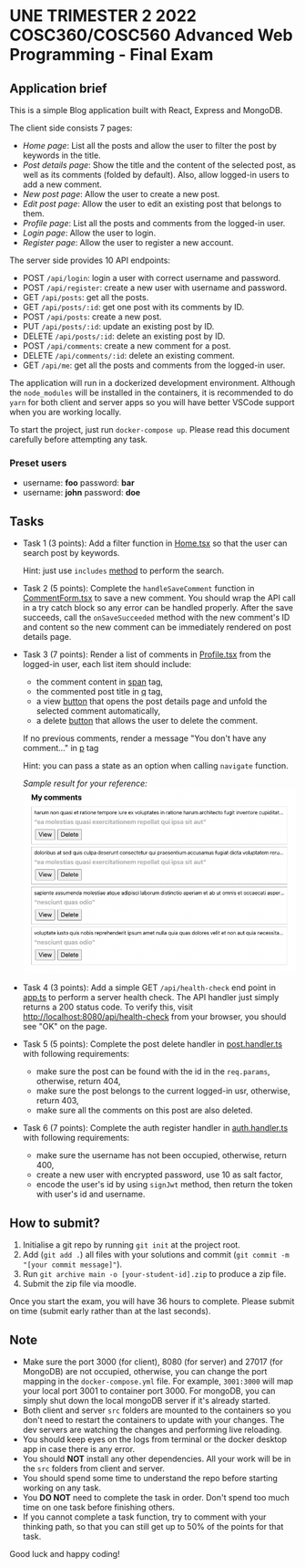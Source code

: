 # UNE TRIMESTER 2 2022 COSC360/COSC560 Advanced Web Programming - Final Exam

## Application brief

This is a simple Blog application built with React, Express and MongoDB.

The client side consists 7 pages:
- *Home page*: List all the posts and allow the user to filter the post by keywords in the title.
- *Post details page*: Show the title and the content of the selected post, as well as its comments (folded by default). Also, allow logged-in users to add a new comment.
- *New post page*: Allow the user to create a new post.
- *Edit post page*: Allow the user to edit an existing post that belongs to them. 
- *Profile page*: List all the posts and comments from the logged-in user. 
- *Login page*: Allow the user to login.
- *Register page*: Allow the user to register a new account.

The server side provides 10 API endpoints:
- POST `/api/login`: login a user with correct username and password.
- POST `/api/register`: create a new user with username and password.
- GET `/api/posts`: get all the posts.
- GET `/api/posts/:id`: get one post with its comments by ID.
- POST `/api/posts`: create a new post.
- PUT `/api/posts/:id`: update an existing post by ID.
- DELETE `/api/posts/:id`: delete an existing post by ID.
- POST `/api/comments`: create a new comment for a post.
- DELETE `/api/comments/:id`: delete an existing comment.
- GET `/api/me`: get all the posts and comments from the logged-in user.

The application will run in a dockerized development environment. Although the `node_modules` will be installed in the containers, it is recommended to do `yarn` for both client and server apps so you will have better VSCode support when you are working locally. 

To start the project, just run `docker-compose up`. Please read this document carefully before attempting any task.

### Preset users 
- username: **foo** password: **bar**
- username: **john** password: **doe**

## Tasks

- Task 1 (3 points): Add a filter function in [Home.tsx](final-exam-client/src/pages/Home.tsx) so that the user can search post by keywords.

  Hint: just use `includes` [method](https://developer.mozilla.org/en-US/docs/Web/JavaScript/Reference/Global_Objects/String/includes) to perform the search.

- Task 2 (5 points): Complete the `handleSaveComment` function in [CommentForm.tsx](final-exam-client/src/components/CommentForm.tsx) to save a new comment. You should wrap the API call in a try catch block so any error can be handled properly. After the save succeeds, call the `onSaveSucceeded` method with the new comment's ID and content so the new comment can be immediately rendered on post details page.
  
- Task 3 (7 points): Render a list of comments in [Profile.tsx](final-exam-client/src/pages/Profile.tsx) from the logged-in user, each list item should include:
  - the comment content in [span](https://www.w3schools.com/tags/tag_span.asp) tag,
  - the commented post title in [q](https://www.w3schools.com/tags/tag_q.asp) tag, 
  - a view [button](https://www.w3schools.com/tags/tag_button.asp) that opens the post details page and unfold the selected comment automatically,  
  - a delete [button](https://www.w3schools.com/tags/tag_button.asp) that allows the user to delete the comment.

  If no previous comments, render a message "You don't have any comment..." in [p](https://www.w3schools.com/tags/tag_p.asp) tag
  
  Hint: you can pass a state as an option when calling `navigate` function.

  *Sample result for your reference:*
  ![](images/task-2-example.png)
  
- Task 4 (3 points): Add a simple GET `/api/health-check` end point in [app.ts](final-exam-server/src/app.ts) to perform a server health check. The API handler just simply returns a 200 status code. To verify this, visit [http://localhost:8080/api/health-check](http://localhost:8080/api/health-check) from your browser, you should see "OK" on the page.
  
- Task 5 (5 points): Complete the post delete handler in [post.handler.ts](final-exam-server/src/handlers/post.handler.ts) with following requirements:
  - make sure the post can be found with the id in the `req.params`, otherwise, return 404,
  - make sure the post belongs to the current logged-in usr, otherwise, return 403,
  - make sure all the comments on this post are also deleted.

- Task 6 (7 points): Complete the auth register handler in [auth.handler.ts](final-exam-server/src/handlers/auth.handler.ts) with following requirements:
  - make sure the username has not been occupied, otherwise, return 400,
  - create a new user with encrypted password, use 10 as salt factor,
  - encode the user's id by using `signJwt` method, then return the token with user's id and username.

## How to submit?

1. Initialise a git repo by running `git init` at the project root.
2. Add (`git add .`) all files with your solutions and commit (`git commit -m "[your commit message]"`).
3. Run `git archive main -o [your-student-id].zip` to produce a zip file. 
4. Submit the zip file via moodle. 

Once you start the exam, you will have 36 hours to complete. Please submit on time (submit early rather than at the last seconds). 

## Note

- Make sure the port 3000 (for client), 8080 (for server) and 27017 (for MongoDB) are not occupied, otherwise, you can change the port mapping in the `docker-compose.yml` file. For example, `3001:3000` will map your local port 3001 to container port 3000. For mongoDB, you can simply shut down the local mongoDB server if it's already started.
- Both client and server `src` folders are mounted to the containers so you don't need to restart the containers to update with your changes. The dev servers are watching the changes and performing live reloading. 
- You should keep eyes on the logs from terminal or the docker desktop app in case there is any error. 
- You should **NOT** install any other dependencies. All your work will be in the `src` folders from client and server.
- You should spend some time to understand the repo before starting working on any task.
- You **DO NOT** need to complete the task in order. Don't spend too much time on one task before finishing others.
- If you cannot complete a task function, try to comment with your thinking path, so that you can still get up to 50% of the points for that task.

Good luck and happy coding!